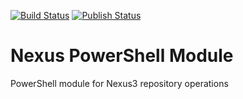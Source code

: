 [![Build Status](https://cnsn.visualstudio.com/powershell-modules/_apis/build/status/haidouks.nexus-powershell-module?branchName=master)](https://cnsn.visualstudio.com/powershell-modules/_build/latest?definitionId=2&branchName=master)
[![Publish Status](https://cnsn.vsrm.visualstudio.com/_apis/public/Release/badge/932c2c54-2ee7-4a31-8e14-86601e988577/2/2)](https://cnsn.visualstudio.com/powershell-modules/_release?definitionId=2&_a=releases)
# Nexus PowerShell Module
PowerShell module for Nexus3 repository operations
